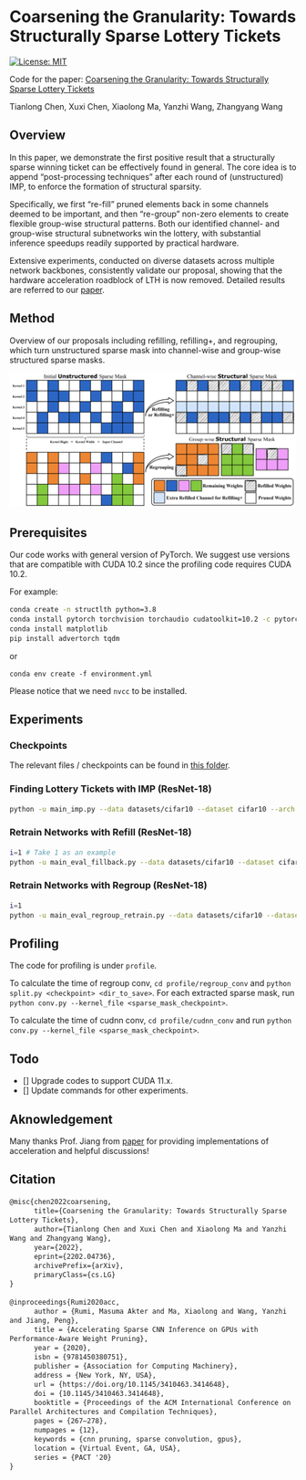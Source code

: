 # Coarsening the Granularity: Towards Structurally Sparse Lottery Tickets
[![License: MIT](https://img.shields.io/badge/License-MIT-green.svg)](https://opensource.org/licenses/MIT)

Code for the paper: [Coarsening the Granularity: Towards Structurally Sparse Lottery Tickets](http://arxiv.org/abs/2202.04736)

Tianlong Chen, Xuxi Chen, Xiaolong Ma, Yanzhi Wang, Zhangyang Wang

## Overview

In this paper, we demonstrate the first positive result that a structurally sparse winning ticket can be effectively found in general. The core idea is to append “post-processing techniques” after each round of (unstructured) IMP, to enforce the formation of structural sparsity. 

Specifically, we first “re-fill” pruned elements back in some channels deemed to be important, and then “re-group” non-zero elements to create flexible group-wise structural patterns. Both our identified channel- and group-wise structural subnetworks win the lottery, with substantial inference speedups readily supported by practical hardware. 

Extensive experiments, conducted on diverse datasets across multiple network backbones, consistently validate our proposal, showing that the hardware acceleration roadblock of LTH is now removed. Detailed results are referred to our [paper](http://arxiv.org/abs/2202.04736). 



## Method

Overview of our proposals including refilling, refilling+, and regrouping, which turn unstructured sparse mask into channel-wise and group-wise structured sparse masks.

![](Figs/Methods.png)

## Prerequisites

Our code works with general version of PyTorch. We suggest use versions that are compatible with CUDA 10.2 since the profiling code requires CUDA 10.2.

For example:

```bash
conda create -n structlth python=3.8
conda install pytorch torchvision torchaudio cudatoolkit=10.2 -c pytorch-lts
conda install matplotlib
pip install advertorch tqdm
```

or 

```
conda env create -f environment.yml
```

Please notice that we need `nvcc` to be installed. 

## Experiments

### Checkpoints

The relevant files / checkpoints can be found in [this folder](https://www.dropbox.com/sh/0j9p3hfbmm9wn3r/AABi3hI_2esiw40JsKaX1teka?dl=0).

### Finding Lottery Tickets with IMP (ResNet-18)

```bash
python -u main_imp.py --data datasets/cifar10 --dataset cifar10 --arch res18 --save_dir resnet18_cifar10_lt_0.2_s1_rewind_16 --init pretrained_model/res18_cifar10_1_init.pth.tar --seed 1 --lr 0.1 --fc --rate 0.2 --pruning_times 10 --prune_type rewind_lt --epoch 160 --decreasing_lr 80,120 --rewind_epoch 16 --weight_decay 1e-4 --batch_size 128
```

### Retrain Networks with Refill (ResNet-18)

```bash
i=1 # Take 1 as an example
python -u main_eval_fillback.py --data datasets/cifar10 --dataset cifar10 --arch res18 --save_dir  --pretrained resnet18_cifar10_lt_0.2_s1_rewind_16/1checkpoint.pth.tar --mask_dir resnet18_cifar10_lt_0.2_s1_rewind_16/${i}checkpoint.pth.tar --fc --prune-type lt --seed 1 --epoch 160 --decreasing_lr 80,120 --weight_decay 1e-4 --batch_size 128 --lr 0.1 
```

### Retrain Networks with Regroup (ResNet-18)

```bash
i=1
python -u main_eval_regroup_retrain.py --data datasets/cifar10 --dataset cifar10 --arch res18 --save_dir  --pretrained resnet18_cifar10_lt_0.2_s1_rewind_16/1checkpoint.pth.tar --mask_dir resnet18_cifar10_lt_0.2_s1_rewind_16/${i}checkpoint.pth.tar --fc --prune-type lt --seed 1 --epoch 160 --decreasing_lr 80,120 --weight_decay 1e-4 --batch_size 128 --lr 0.1 
```

## Profiling

The code for profiling is under `profile`.

To calculate the time of regroup conv, `cd profile/regroup_conv` and `python split.py <checkpoint> <dir_to_save>`. For each extracted sparse mask, run `python conv.py --kernel_file <sparse_mask_checkpoint>`. 

To calculate the time of cudnn conv, `cd profile/cudnn_conv` and run `python conv.py --kernel_file <sparse_mask_checkpoint>`. 

## Todo
- [] Upgrade codes to support CUDA 11.x.
- [] Update commands for other experiments. 

## Aknowledgement

Many thanks Prof. Jiang from [paper](https://doi.org/10.1145/3410463.3414648) for providing implementations of acceleration and helpful discussions!

## Citation

```
@misc{chen2022coarsening,
      title={Coarsening the Granularity: Towards Structurally Sparse Lottery Tickets}, 
      author={Tianlong Chen and Xuxi Chen and Xiaolong Ma and Yanzhi Wang and Zhangyang Wang},
      year={2022},
      eprint={2202.04736},
      archivePrefix={arXiv},
      primaryClass={cs.LG}
}

@inproceedings{Rumi2020acc,
      author = {Rumi, Masuma Akter and Ma, Xiaolong and Wang, Yanzhi and Jiang, Peng},
      title = {Accelerating Sparse CNN Inference on GPUs with Performance-Aware Weight Pruning},
      year = {2020},
      isbn = {9781450380751},
      publisher = {Association for Computing Machinery},
      address = {New York, NY, USA},
      url = {https://doi.org/10.1145/3410463.3414648},
      doi = {10.1145/3410463.3414648},
      booktitle = {Proceedings of the ACM International Conference on Parallel Architectures and Compilation Techniques},
      pages = {267–278},
      numpages = {12},
      keywords = {cnn pruning, sparse convolution, gpus},
      location = {Virtual Event, GA, USA},
      series = {PACT '20}
}
```

